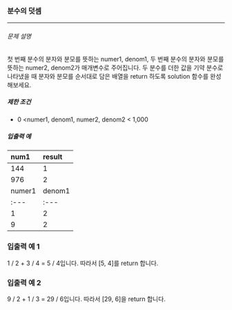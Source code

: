 ### 분수의 덧셈
***

###### 문제 설명
첫 번째 분수의 분자와 분모를 뜻하는 numer1, denom1, 두 번째 분수의 분자와 분모를 뜻하는 numer2, denom2가 매개변수로 주어집니다. 두 분수를 더한 값을 기약 분수로 나타냈을 때 분자와 분모를 순서대로 담은 배열을 return 하도록 solution 함수를 완성해보세요.

##### 제한 조건
- 0 <numer1, denom1, numer2, denom2 < 1,000

##### 입출력 예

| num1    | result |
| :--- |:--- |
| 144  |  1|
| 976   |2 |
|numer1|	denom1|	numer2|	denom2|	result|
| :--- |:--- | :--- |:--- | :--- |
|1|	2|	3|	4|	[5, 4]|
|9|	2|	1|	3|	[29, 6]|

### 입출력 예 1
1 / 2 + 3 / 4 = 5 / 4입니다. 따라서 [5, 4]를 return 합니다.
### 입출력 예 2
9 / 2 + 1 / 3 = 29 / 6입니다. 따라서 [29, 6]을 return 합니다.
